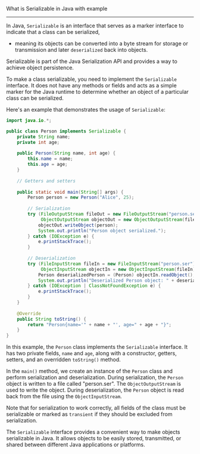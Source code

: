 What is Serializable in Java with example
___

In Java, `Serializable` is an interface that serves as a marker interface to indicate that a class can be serialized, 
- meaning its objects can be converted into a byte stream for storage or transmission and later `deserialized` back into objects. 

Serializable is part of the Java Serialization API and provides a way to achieve object persistence.

To make a class serializable, you need to implement the `Serializable` interface. It does not have any methods or fields and acts as a simple marker for the Java runtime to determine whether an object of a particular class can be serialized.

Here's an example that demonstrates the usage of `Serializable`:

```java
import java.io.*;

public class Person implements Serializable {
    private String name;
    private int age;
    
    public Person(String name, int age) {
        this.name = name;
        this.age = age;
    }
    
    // Getters and setters
    
    public static void main(String[] args) {
        Person person = new Person("Alice", 25);
        
        // Serialization
        try (FileOutputStream fileOut = new FileOutputStream("person.ser");
             ObjectOutputStream objectOut = new ObjectOutputStream(fileOut)) {
            objectOut.writeObject(person);
            System.out.println("Person object serialized.");
        } catch (IOException e) {
            e.printStackTrace();
        }
        
        // Deserialization
        try (FileInputStream fileIn = new FileInputStream("person.ser");
             ObjectInputStream objectIn = new ObjectInputStream(fileIn)) {
            Person deserializedPerson = (Person) objectIn.readObject();
            System.out.println("Deserialized Person object: " + deserializedPerson);
        } catch (IOException | ClassNotFoundException e) {
            e.printStackTrace();
        }
    }
    
    @Override
    public String toString() {
        return "Person{name='" + name + "', age=" + age + "}";
    }
}
```

In this example, the `Person` class implements the `Serializable` interface. It has two private fields, `name` and `age`, along with a constructor, getters, setters, and an overridden `toString()` method.

In the `main()` method, we create an instance of the `Person` class and perform serialization and deserialization. During serialization, the `Person` object is written to a file called "person.ser". The `ObjectOutputStream` is used to write the object. During deserialization, the `Person` object is read back from the file using the `ObjectInputStream`.

Note that for serialization to work correctly, all fields of the class must be serializable or marked as `transient` if they should be excluded from serialization.

The `Serializable` interface provides a convenient way to make objects serializable in Java. It allows objects to be easily stored, transmitted, or shared between different Java applications or platforms.